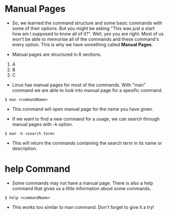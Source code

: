 
# Manual Pages
 * So, we learned the command structure and some basic commands with some of their options. But you might be asking "This was just a start how am I supposed to know all of it?". Well, yes you are right. Most of us won't be able to memorise all of the commands and these command's every option. This is why we have something called **Manual Pages**.

 * Manual pages are structured in 8 sections.
  1. A
  2. B
  3. C

 * Linux has manual pages for most of the commands. With "man" command we are able to look into manual page for a spesific command.

 ```
 $ man <commandName>
 ```
 * This command will open manual page for the name you have given.

 * If we want to find a new command for a usage, we can search through manual pages with -k option.
 ```
 $ man -k <search term>
 ```
 * This will return the commands containing the search term in its name or description.

 # help Command
 * Some commands may not have a manual page. There is also a help command that gives us a little information about some commands.
 ```
 $ help <commandName>
 ```
 * This works too similar to man command. Don't forget to give it a try!